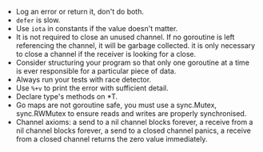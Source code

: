  - Log an error or return it, don't do both.
 - `defer` is slow.
 - Use `iota` in constants if the value doesn't matter.
 - It is not required to close an unused channel. If no goroutine is left referencing the channel, it will be garbage collected. it is only necessary to close a channel if the receiver is looking for a close.
 - Consider structuring your program so that only one goroutine at a time is ever responsible for a particular piece of data.
 - Always run your tests with race detector.
 - Use `%+v` to print the error with sufficient detail.
 - Declare type's methods on *T.
 - Go maps are not goroutine safe, you must use a sync.Mutex, sync.RWMutex to ensure reads and writes are properly synchronised.
 - Channel axioms: a send to a nil channel blocks forever, a receive from a nil channel blocks forever, a send to a closed channel panics, a receive from a closed channel returns the zero value immediately.